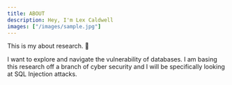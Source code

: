 ```yaml
---
title: ABOUT
description: Hey, I'm Lex Caldwell
images: ["/images/sample.jpg"]
---
```



This is my about research. :wave:

I want to explore and navigate the vulnerability of databases. I am basing this research off a branch of cyber security and I will be specifically looking at SQL Injection attacks. 